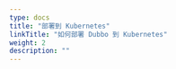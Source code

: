 ```yaml
---
type: docs
title: "部署到 Kubernetes"
linkTitle: "如何部署 Dubbo 到 Kubernetes"
weight: 2
description: ""
---
```





